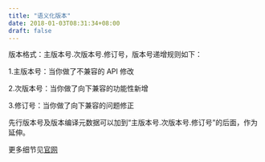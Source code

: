 ```yaml
---
title: "语义化版本"
date: 2018-01-03T08:31:34+08:00
draft: false
---
```


版本格式：主版本号.次版本号.修订号，版本号递增规则如下：

1.主版本号：当你做了不兼容的 API 修改

2.次版本号：当你做了向下兼容的功能性新增

3.修订号：当你做了向下兼容的问题修正

先行版本号及版本编译元数据可以加到“主版本号.次版本号.修订号”的后面，作为延伸。

更多细节见[官网](https://semver.org/lang/zh-CN/)